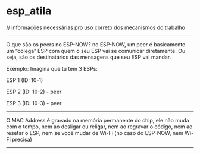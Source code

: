 # esp_atila

// informações necessárias pro uso correto dos mecanismos do trabalho

----------------------------------------------------------------------------------------
O que são os peers no ESP-NOW?
no ESP-NOW, um peer é basicamente um “colega” ESP com quem o seu ESP vai se comunicar diretamente. Ou seja, são os destinatários das mensagens que seu ESP vai mandar.

Exemplo:
Imagina que tu tem 3 ESPs:

ESP 1 (ID: 10-1)

ESP 2 (ID: 10-2) - peer

ESP 3 (ID: 10-3) - peer

------------------------------------------------------------------------------------------
O MAC Address é gravado na memória permanente do chip, ele não muda com o tempo, nem ao desligar ou religar, nem ao regravar o código, nem ao resetar o ESP, nem se você mudar de Wi-Fi (no caso do ESP-NOW, nem Wi-Fi precisa)

------------------------------------------------------------------------------------------

